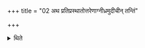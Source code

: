 +++
title = "02 अथ प्रतिप्रस्थातोत्तरेणाग्नीध्रमुदीचीन् तन्तिं"

+++

<details><summary>थिते</summary>

2. then the Pratiprasthātr̥, having stretched a thread towards the north in the north of the Āgnīdhra-shed binds calves to it.  
</details>
